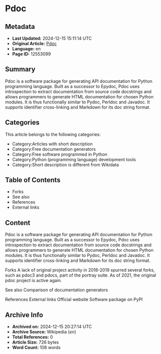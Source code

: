 # Pdoc

## Metadata
- **Last Updated:** 2024-12-15 15:11:14 UTC
- **Original Article:** [Pdoc](https://en.wikipedia.org/wiki/Pdoc)
- **Language:** en
- **Page ID:** 12553099

## Summary
Pdoc is a software package for generating API documentation for Python programming language. Built as a successor to Epydoc, Pdoc uses introspection to extract documentation from source code docstrings and allows programmers to generate HTML documentation for chosen Python modules. It is thus functionally similar to Pydoc, Perldoc and Javadoc. It supports identifier cross-linking and Markdown for its doc string format.

## Categories
This article belongs to the following categories:

- Category:Articles with short description
- Category:Free documentation generators
- Category:Free software programmed in Python
- Category:Python (programming language) development tools
- Category:Short description is different from Wikidata

## Table of Contents

- Forks
- See also
- References
- External links

## Content

Pdoc is a software package for generating API documentation for Python programming language. Built as a successor to Epydoc, Pdoc uses introspection to extract documentation from source code docstrings and allows programmers to generate HTML documentation for chosen Python modules. It is thus functionally similar to Pydoc, Perldoc and Javadoc. It supports identifier cross-linking and Markdown for its doc string format.

Forks
A lack of original project activity in 2018-2019 spurred several forks, such as pdoc3 and pdocs, part of the portray suite.
As of 2021, the original pdoc project is active again.

See also
Comparison of documentation generators

References
External links
Official website
Software package on PyPI

## Archive Info
- **Archived on:** 2024-12-15 20:27:14 UTC
- **Archive Source:** Wikipedia (_en_)
- **Total References:** 0
- **Article Size:** 726 bytes
- **Word Count:** 108 words
